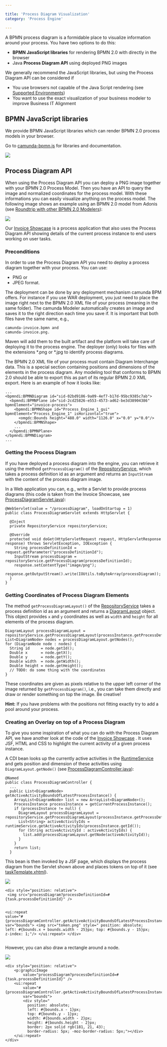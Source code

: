 ```yaml
---

title: 'Process Diagram Visualization'
category: 'Process Engine'

---
```


A BPMN process diagram is a formidable place to visualize information around your process. You have two options to do this:

 * **BPMN JavaScript libraries** for rendering BPMN 2.0 with directly in the browser
 * Java **Process Diagram API** using deployed PNG images

We generally recommend the JavaScript libraries, but using the Process Diagram API can be considered if

 * You use browsers not capable of the Java Script rendering (see [Supported Environments](ref:#introduction-supported-environments-for-version-71))
 * You want to use the exact visualization of your business modeler to improve Business IT Alignment

## BPMN JavaScript libraries

We provide BPMN JavaScript libraries which can render BPMN 2.0 process models in your browser.

Go to [camunda-bpmn.js](https://github.com/camunda/camunda-bpmn.js) for libraries and documentation.

<img src="ref:asset:/assets/img/implementation-java/process-diagram-bpmn-js.png" class="img-responsive">




## Process Diagram API

When using the Process Diagram API you can deploy a PNG image together with your BPMN 2.0 Process Model. Then you have an API to query the image and normalized coordinates for the process model. With these informations you can easily visualize anything on the process model. The following image shows an example using an BPMN 2.0 model from Adonis (see <a href="http://camunda.org/design/cycle-tutorial.html#!/#otherSect">Roundtrip with other BPMN 2.0 Modelers</a>):

<img src="ref:asset:/assets/img/implementation-java/process-diagram-api-adonis.png" class="img-responsive">


Our [Invoice Showcase](https://github.com/camunda/camunda-consulting/tree/master/showcases/invoice-en) is a process application that also uses the Process Diagram API showing details of the current process instance to end users working on user tasks.

### Preconditions

In order to use the Process Diagram API you need to deploy a process diagram together with your process. You can use:

 * PNG or
 * JPEG format.

The deployment can be done by any deployment mechanism camunda BPM offers. For instance if you use WAR deployment, you just need to place the image right next to the BPMN 2.0 XML file of your process (meaning in the same folder). The camunda Modeler automatically creates an image and saves it to the right direction each time you save if. It is important that both files have the same name, e.g.,

    camunda-invoice.bpmn and
    camunda-invoice.png.

Maven will add them to the built artifact and the platform will take care of deploying it to the process engine. The deployer (only) looks for files with the extensions *.png or *.jpg to identify process diagrams.

The BPMN 2.0 XML file of your process must contain Diagram Interchange data. This is a special section containing positions and dimensions of the elements in the process diagram. Any modeling tool that conforms to BPMN 2.0 should be able to export this as part of its regular BPMN 2.0 XML export. Here is an example of how it looks like:

    ...
    <bpmndi:BPMNDiagram id="sid-02bd9186-9a09-4ef7-b17d-95bc9385c7ab">
      <bpmndi:BPMNPlane id="sid-2cd25826-e553-4573-ad62-be3d38904386" bpmnElement="invoice-process">
        <bpmndi:BPMNShape id="Process_Engine_1_gui" bpmnElement="Process_Engine_1" isHorizontal="true">
          <omgdc:Bounds height="488.0" width="1126.0" x="0.0" y="0.0"/>
        </bpmndi:BPMNShape>
        ...
      </bpmndi:BPMNPlane>
    </bpmndi:BPMNDiagram>
    ...

### Getting the Process Diagram

If you have deployed a process diagram into the engine, you can retrieve it using the method `getProcessDiagram()` of the [RepositoryService](/reference/javadoc/?org/camunda/bpm/engine/RepositoryService.html), which takes a process definition id as an argument and returns an `InputStream` with the content of the process diagram image.

In a Web application you can, e.g., write a Servlet to provide process diagrams (this code is taken from the Invoice Showcase, see [ProcessDiagramServlet.java](https://github.com/camunda/camunda-consulting/blob/master/showcases/invoice-en/src/main/java/org/camunda/bpm/demo/invoice/ui/servlet/ProcessDiagramServlet.java)):

    @WebServlet(value = "/processDiagram", loadOnStartup = 1)
    public class ProcessDiagramServlet extends HttpServlet {

      @Inject
      private RepositoryService repositoryService;

      @Override
      protected void doGet(HttpServletRequest request, HttpServletResponse response) throws ServletException, IOException {
        String processDefinitionId = request.getParameter("processDefinitionId");
        InputStream processDiagram = repositoryService.getProcessDiagram(processDefinitionId);
        response.setContentType("image/png");
        response.getOutputStream().write(IOUtils.toByteArray(processDiagram));
      }
    }

### Getting Coordinates of Process Diagram Elements

The method `getProcessDiagramLayout()` of the [RepositoryService](/reference/javadoc/?org/camunda/bpm/engine/RepositoryService.html) takes a process definition id as an argument and returns a [DiagramLayout](/reference/javadoc/?org/camunda/bpm/engine/repository/DiagramLayout.html) object. This object provides `x` and `y` coordinates as well as `width` and `height` for all elements of the process diagram.

    DiagramLayout processDiagramLayout = repositoryService.getProcessDiagramLayout(processInstance.getProcessDefinitionId());
    List<DiagramNode> nodes = processDiagramLayout.getNodes();
    for (DiagramNode node : nodes) {
      String id     = node.getId();
      Double x      = node.getX();
      Double y      = node.getY();
      Double width  = node.getWidth();
      Double height = node.getHeight();
      // TODO: do some thing with the coordinates
    }

These coordinates are given as pixels relative to the upper left corner of the image returned by `getProcessDiagram()`, i.e., you can take them directly and draw or render something on top the image. Be creative!

**Hint:** If you have problems with the positions not fitting exactly try to add a pool around your process.

### Creating an Overlay on top of a Process Diagram

To give you some inspiration of what you can do with the Process Diagram API, we have another look at the code of the [Invoice Showcase](https://github.com/camunda/camunda-consulting/tree/master/showcases/invoice-en) . It uses JSF, HTML and CSS to highlight the current activity of a given process instance.

A CDI bean looks up the currently active activities in the [RuntimeService](/reference/javadoc/?org/camunda/bpm/engine/RuntimeService.html) and gets position and dimension of these activities using `DiagramLayout.getNode()` (see [ProcessDiagramController.java](https://github.com/camunda/camunda-consulting/blob/master/showcases/invoice-en/src/main/java/org/camunda/bpm/demo/invoice/ui/diagram/ProcessDiagramController.java)):

    @Named
    public class ProcessDiagramController {
      ...
      public List<DiagramNode> getActiveActivityBoundsOfLatestProcessInstance() {
        ArrayList<DiagramNode> list = new ArrayList<DiagramNode>();
        ProcessInstance processInstance = getCurrentProcessInstance();
        if (processInstance != null) {
          DiagramLayout processDiagramLayout = repositoryService.getProcessDiagramLayout(processInstance.getProcessDefinitionId());
          List<String> activeActivityIds = runtimeService.getActiveActivityIds(processInstance.getId());
          for (String activeActivityId : activeActivityIds) {
            list.add(processDiagramLayout.getNode(activeActivityId));
          }
        }
        return list;
      }

This bean is then invoked by a JSF page, which displays the process diagram from the Servlet shown above and places tokens on top of it (see [taskTemplate.xhtml](https://github.com/camunda/camunda-consulting/blob/master/showcases/invoice-en/src/main/webapp/WEB-INF/templates/template.xhtml)).

<div class="row">
  <div class="col-xs-6 col-sm-6 col-md-3">
    <img data-img-thumb src="ref:asset:/assets/img/implementation-java/process-diagram-api-token.png" />
  </div>
  <div class="col-xs-6 col-sm-6 col-md-9">
  <pre><code>&lt;div style="position: relative"&gt;
 &lt;img src="processDiagram?processDefinitionId=#{task.processDefinitionId}" /&gt;

 &lt;ui:repeat
  value="#{processDiagramController.getActiveActivityBoundsOfLatestProcessInstance()}"
  var="bounds"&gt;
  &lt;img src="token.png" style="
    position: absolute;
    left: #{bounds.x + bounds.width - 25}px;
    top: #{bounds.y - 15}px;
    z-index: 1;"/&gt;
  &lt;/ui:repeat&gt;
&lt;/div&gt;</code></pre>
  </div>
</div>


However, you can also draw a rectangle around a node.

<img src="ref:asset:/assets/img/implementation-java/process-diagram-api-rectangle.png" class="img-responsive">


    <div style="position: relative">
        <p:graphicImage
            value="processDiagram?processDefinitionId=#{task.processDefinitionId}" />
        <ui:repeat
            value="#{processDiagramController.getActiveActivityBoundsOfLatestProcessInstance()}"
            var="bounds">
            <div style="
              position: absolute;
              left: #{bounds.x - 1}px;
              top: #{bounds.y - 1}px;
              width: #{bounds.width - 2}px;
              height: #{bounds.height - 2}px;
              border: 2px solid rgb(181, 21, 43);
              border-radius: 5px; -moz-border-radius: 5px;"></div>
        </ui:repeat>
    </div>
